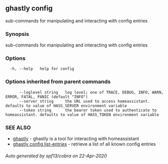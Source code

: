 ## ghastly config

sub-commands for manipulating and interacting with config entries

### Synopsis

sub-commands for manipulating and interacting with config entries

### Options

```
  -h, --help   help for config
```

### Options inherited from parent commands

```
      --loglevel string   log level; one of TRACE, DEBUG, INFO, WARN, ERROR, FATAL, PANIC (default "INFO")
      --server string     the URL used to access homeassistant. defaults to value of HASS_SERVER environment variable
      --token string      the bearer token used to authenticate to homeassistant. defaults to value of HASS_TOKEN environment variable
```

### SEE ALSO

* [ghastly](ghastly.md)	 - ghastly is a tool for interacting with homeassistant
* [ghastly config list-entries](ghastly_config_list-entries.md)	 - retrieve a list of all known config entries

###### Auto generated by spf13/cobra on 22-Apr-2020
